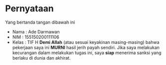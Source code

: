 # Pernyataan

Yang bertanda tangan dibawah ini

* Nama : Ade Darmawan
* NIM : 155150200111106
* Kelas : TIF H
**Demi Allah** (atau sesuai keyakinan masing-masing) bahwa pekerjaan saya ini **MURNI** hasil jerih payah sendiri. Jika saya melakukan kecurangan dalam melakukan tugas ini, saya **siap** menerima sanksi yang berlaku di dunia dan akhirat.
